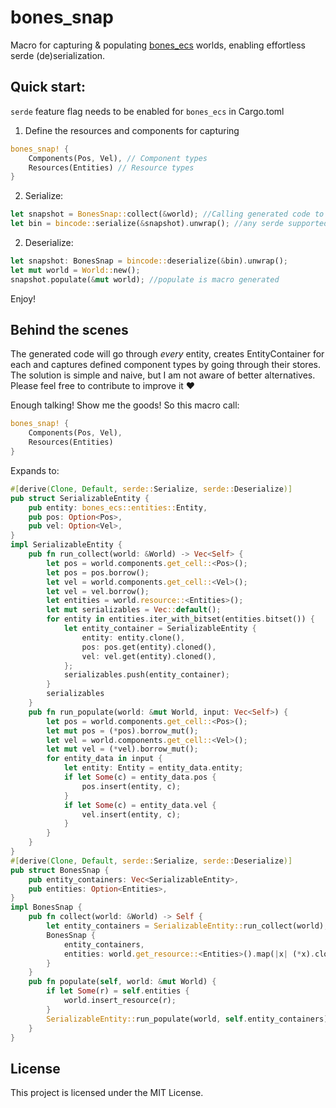 # bones_snap

Macro for capturing & populating [bones_ecs](https://github.com/fishfolk/bones/) worlds, enabling effortless serde (de)serialization.

## Quick start:

`serde` feature flag needs to be enabled for `bones_ecs` in Cargo.toml

1. Define the resources and components for capturing
```rust
bones_snap! {
    Components(Pos, Vel), // Component types
    Resources(Entities) // Resource types
}
```

2. Serialize:
```rust
let snapshot = BonesSnap::collect(&world); //Calling generated code to take a snapshot
let bin = bincode::serialize(&snapshot).unwrap(); //any serde supported serialization
```

2. Deserialize:
```rust
let snapshot: BonesSnap = bincode::deserialize(&bin).unwrap();
let mut world = World::new();
snapshot.populate(&mut world); //populate is macro generated
```

Enjoy!

## Behind the scenes
The generated code will go through *every* entity, creates EntityContainer for each and captures defined component types by going through their stores.
The solution is simple and naive, but I am not aware of better alternatives. Please feel free to contribute to improve it ❤️

Enough talking! Show me the goods! So this macro call:
```rust
bones_snap! {
    Components(Pos, Vel),
    Resources(Entities)
}
```
Expands to:
```rust
#[derive(Clone, Default, serde::Serialize, serde::Deserialize)]
pub struct SerializableEntity {
    pub entity: bones_ecs::entities::Entity,
    pub pos: Option<Pos>,
    pub vel: Option<Vel>,
}
impl SerializableEntity {
    pub fn run_collect(world: &World) -> Vec<Self> {
        let pos = world.components.get_cell::<Pos>();
        let pos = pos.borrow();
        let vel = world.components.get_cell::<Vel>();
        let vel = vel.borrow();
        let entities = world.resource::<Entities>();
        let mut serializables = Vec::default();
        for entity in entities.iter_with_bitset(entities.bitset()) {
            let entity_container = SerializableEntity {
                entity: entity.clone(),
                pos: pos.get(entity).cloned(),
                vel: vel.get(entity).cloned(),
            };
            serializables.push(entity_container);
        }
        serializables
    }
    pub fn run_populate(world: &mut World, input: Vec<Self>) {
        let pos = world.components.get_cell::<Pos>();
        let mut pos = (*pos).borrow_mut();
        let vel = world.components.get_cell::<Vel>();
        let mut vel = (*vel).borrow_mut();
        for entity_data in input {
            let entity: Entity = entity_data.entity;
            if let Some(c) = entity_data.pos {
                pos.insert(entity, c);
            }
            if let Some(c) = entity_data.vel {
                vel.insert(entity, c);
            }
        }
    }
}
#[derive(Clone, Default, serde::Serialize, serde::Deserialize)]
pub struct BonesSnap {
    pub entity_containers: Vec<SerializableEntity>,
    pub entities: Option<Entities>,
}
impl BonesSnap {
    pub fn collect(world: &World) -> Self {
        let entity_containers = SerializableEntity::run_collect(world);
        BonesSnap {
            entity_containers,
            entities: world.get_resource::<Entities>().map(|x| (*x).clone()),
        }
    }
    pub fn populate(self, world: &mut World) {
        if let Some(r) = self.entities {
            world.insert_resource(r);
        }
        SerializableEntity::run_populate(world, self.entity_containers);
    }
}
```

## License

This project is licensed under the MIT License.
